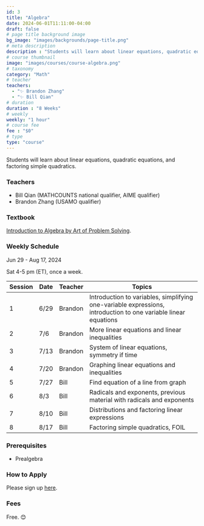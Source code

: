 ```yaml
---
id: 3
title: "Algebra"
date: 2024-06-01T11:11:00-04:00
draft: false
# page title background image
bg_image: "images/backgrounds/page-title.png"
# meta description
description : "Students will learn about linear equations, quadratic equations, and factoring simple quadratics."
# course thumbnail
image: "images/courses/course-algebra.png"
# taxonomy
category: "Math"
# teacher
teachers:
  - "✨ Brandon Zhang"
  - "✨ Bill Qian"
# duration
duration : "8 Weeks"
# weekly
weekly: "1 hour"
# course fee
fee : "$0"
# type
type: "course"
---
```


Students will learn about linear equations, quadratic equations, and factoring simple quadratics.

### Teachers

* Bill Qian (MATHCOUNTS national qualifier, AIME qualifier) 
* Brandon Zhang (USAMO qualifier)

### Textbook 
[Introduction to Algebra by Art of Problem Solving](https://artofproblemsolving.com/store/item/intro-algebra).

### Weekly Schedule

Jun 29 - Aug 17, 2024

Sat 4-5 pm (ET), once a week.

|Session|Date  | Teacher |Topics
|-------|------|---------|------------------------------------------------------
|1      |6/29  | Brandon |Introduction to variables, simplifying one-variable expressions, introduction to one variable linear equations
|2      |7/6   | Brandon |More linear equations and linear inequalities
|3      |7/13  | Brandon |System of linear equations, symmetry if time
|4      |7/20  | Brandon |Graphing linear equations and inequalities
|5      |7/27  | Bill    |Find equation of a line from graph
|6      |8/3   | Bill    |Radicals and exponents, previous material with radicals and exponents
|7      |8/10  | Bill    |Distributions and factoring linear expressions
|8      |8/17  | Bill    |Factoring simple quadratics, FOIL

### Prerequisites

* Prealgebra

### How to Apply

Please sign up [here](https://forms.gle/aBzjbyJBFg1CieVC8).

### Fees

Free. 😊

